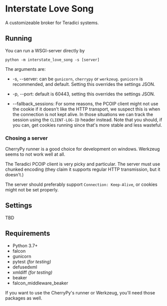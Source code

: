 # Interstate Love Song

A customizeable broker for Teradici systems.

## Running

You can run a WSGI-server directly by

```shell script
python -m interstate_love_song -s [server]
```

The arguments are:

- -s, --server: can be `gunicorn`, `cherrypy` or `werkzeug`. `gunicorn` is recommended, and default. 
Setting this overrides the settings JSON.

- -p, --port: default is 60443, setting this overrides the settings JSON.

- --fallback_sessions: For some reasons, the PCOIP client might not use the cookie if it doesn't like the HTTP transport,
we suspect this is when the connection is not kept alive. In those situations we can track the session using the 
`CLIENT-LOG-ID` header instead. Note that you should, if you can, get cookies running since that's more stable and less 
wasteful.


### Chosing a server
CherryPy runner is a good choice for development on windows. Werkzeug seems to not work well at all. 

The Teradici PCOIP client is very picky and particular. The server must use chunked encoding (they claim it supports 
regular HTTP transmission, but it doesn't.) 

The server should preferably support `Connection: Keep-Alive`, or cookies might not be set properly. 

## Settings

TBD

## Requirements

- Python 3.7+
- falcon
- gunicorn
- pytest *(for testing)*
- defusedxml
- xmldiff *(for testing)*
- beaker
- falcon_middleware_beaker

If you want to use the CherryPy's runner or Werkzeug, you'll need those packages as well.